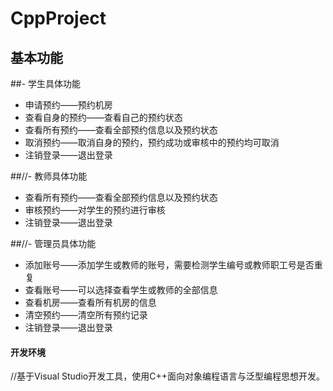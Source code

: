 # CppProject

## 基本功能

##- 学生具体功能
  - 申请预约——预约机房
  - 查看自身的预约——查看自己的预约状态
  - 查看所有预约——查看全部预约信息以及预约状态
  - 取消预约——取消自身的预约，预约成功或审核中的预约均可取消
  - 注销登录——退出登录
  
##//- 教师具体功能
  - 查看所有预约——查看全部预约信息以及预约状态
  - 审核预约——对学生的预约进行审核
  - 注销登录——退出登录
  
##//- 管理员具体功能
  - 添加账号——添加学生或教师的账号，需要检测学生编号或教师职工号是否重复
  - 查看账号——可以选择查看学生或教师的全部信息
  - 查看机房——查看所有机房的信息
  - 清空预约——清空所有预约记录
  - 注销登录——退出登录
  
#### 开发环境

//基于Visual Studio开发工具，使用C++面向对象编程语言与泛型编程思想开发。
